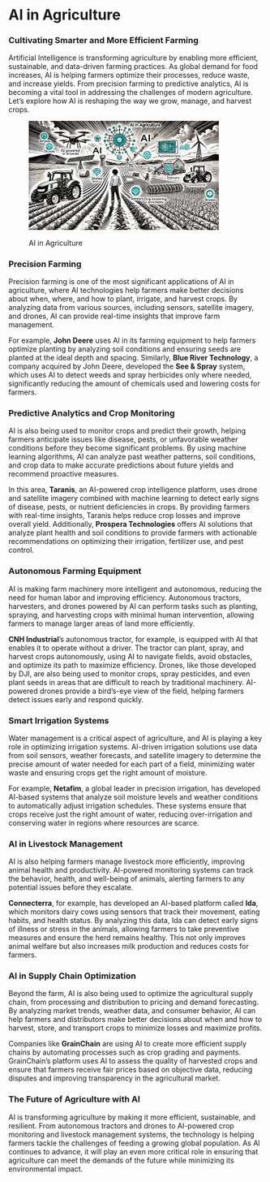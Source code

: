 # AI in Agriculture

### Cultivating Smarter and More Efficient Farming

Artificial Intelligence is transforming agriculture by enabling more efficient, sustainable, and data-driven farming practices. As global demand for food increases, AI is helping farmers optimize their processes, reduce waste, and increase yields. From precision farming to predictive analytics, AI is becoming a vital tool in addressing the challenges of modern agriculture. Let’s explore how AI is reshaping the way we grow, manage, and harvest crops.

<div align="left"><figure><img src="../../.gitbook/assets/ai-in-agriculture-min.png" alt="" width="375"><figcaption><p>AI in Agriculture</p></figcaption></figure></div>

### Precision Farming

Precision farming is one of the most significant applications of AI in agriculture, where AI technologies help farmers make better decisions about when, where, and how to plant, irrigate, and harvest crops. By analyzing data from various sources, including sensors, satellite imagery, and drones, AI can provide real-time insights that improve farm management.

For example, **John Deere** uses AI in its farming equipment to help farmers optimize planting by analyzing soil conditions and ensuring seeds are planted at the ideal depth and spacing. Similarly, **Blue River Technology**, a company acquired by John Deere, developed the **See & Spray** system, which uses AI to detect weeds and spray herbicides only where needed, significantly reducing the amount of chemicals used and lowering costs for farmers.

### Predictive Analytics and Crop Monitoring

AI is also being used to monitor crops and predict their growth, helping farmers anticipate issues like disease, pests, or unfavorable weather conditions before they become significant problems. By using machine learning algorithms, AI can analyze past weather patterns, soil conditions, and crop data to make accurate predictions about future yields and recommend proactive measures.

In this area, **Taranis**, an AI-powered crop intelligence platform, uses drone and satellite imagery combined with machine learning to detect early signs of disease, pests, or nutrient deficiencies in crops. By providing farmers with real-time insights, Taranis helps reduce crop losses and improve overall yield. Additionally, **Prospera Technologies** offers AI solutions that analyze plant health and soil conditions to provide farmers with actionable recommendations on optimizing their irrigation, fertilizer use, and pest control.

### Autonomous Farming Equipment

AI is making farm machinery more intelligent and autonomous, reducing the need for human labor and improving efficiency. Autonomous tractors, harvesters, and drones powered by AI can perform tasks such as planting, spraying, and harvesting crops with minimal human intervention, allowing farmers to manage larger areas of land more efficiently.

**CNH Industrial**’s autonomous tractor, for example, is equipped with AI that enables it to operate without a driver. The tractor can plant, spray, and harvest crops autonomously, using AI to navigate fields, avoid obstacles, and optimize its path to maximize efficiency. Drones, like those developed by DJI, are also being used to monitor crops, spray pesticides, and even plant seeds in areas that are difficult to reach by traditional machinery. AI-powered drones provide a bird’s-eye view of the field, helping farmers detect issues early and respond quickly.

### Smart Irrigation Systems

Water management is a critical aspect of agriculture, and AI is playing a key role in optimizing irrigation systems. AI-driven irrigation solutions use data from soil sensors, weather forecasts, and satellite imagery to determine the precise amount of water needed for each part of a field, minimizing water waste and ensuring crops get the right amount of moisture.

For example, **Netafim**, a global leader in precision irrigation, has developed AI-based systems that analyze soil moisture levels and weather conditions to automatically adjust irrigation schedules. These systems ensure that crops receive just the right amount of water, reducing over-irrigation and conserving water in regions where resources are scarce.

### AI in Livestock Management

AI is also helping farmers manage livestock more efficiently, improving animal health and productivity. AI-powered monitoring systems can track the behavior, health, and well-being of animals, alerting farmers to any potential issues before they escalate.

**Connecterra**, for example, has developed an AI-based platform called **Ida**, which monitors dairy cows using sensors that track their movement, eating habits, and health status. By analyzing this data, Ida can detect early signs of illness or stress in the animals, allowing farmers to take preventive measures and ensure the herd remains healthy. This not only improves animal welfare but also increases milk production and reduces costs for farmers.

### AI in Supply Chain Optimization

Beyond the farm, AI is also being used to optimize the agricultural supply chain, from processing and distribution to pricing and demand forecasting. By analyzing market trends, weather data, and consumer behavior, AI can help farmers and distributors make better decisions about when and how to harvest, store, and transport crops to minimize losses and maximize profits.

Companies like **GrainChain** are using AI to create more efficient supply chains by automating processes such as crop grading and payments. GrainChain’s platform uses AI to assess the quality of harvested crops and ensure that farmers receive fair prices based on objective data, reducing disputes and improving transparency in the agricultural market.

### The Future of Agriculture with AI

AI is transforming agriculture by making it more efficient, sustainable, and resilient. From autonomous tractors and drones to AI-powered crop monitoring and livestock management systems, the technology is helping farmers tackle the challenges of feeding a growing global population. As AI continues to advance, it will play an even more critical role in ensuring that agriculture can meet the demands of the future while minimizing its environmental impact.
